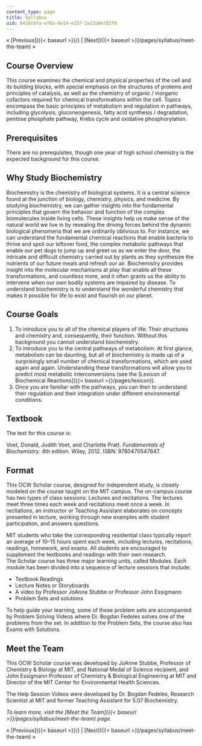 ```yaml
---
content_type: page
title: Syllabus
uid: 0416c6fa-ef6a-8e14-e257-2a13a8ef82fd
---
```


« [Previous]({{< baseurl >}}/) | [Next]({{< baseurl >}}/pages/syllabus/meet-the-team) »

Course Overview
---------------

This course examines the chemical and physical properties of the cell and its building blocks, with special emphasis on the structures of proteins and principles of catalysis, as well as the chemistry of organic / inorganic cofactors required for chemical transformations within the cell. Topics encompass the basic principles of metabolism and regulation in pathways, including glycolysis, gluconeogenesis, fatty acid synthesis / degradation, pentose phosphate pathway, Krebs cycle and oxidative phosphorylation.

Prerequisites
-------------

There are no prerequisites, though one year of high school chemistry is the expected background for this course.

Why Study Biochemistry
----------------------

Biochemistry is the chemistry of biological systems. It is a central science found at the junction of biology, chemistry, physics, and medicine. By studying biochemistry, we can gather insights into the fundamental principles that govern the behavior and function of the complex biomolecules inside living cells. These insights help us make sense of the natural world we live in by revealing the driving forces behind the dynamic biological phenomena that we are ordinarily oblivious to. For instance, we can understand the fundamental chemical reactions that enable bacteria to thrive and spoil our leftover food, the complex metabolic pathways that enable our pet dogs to jump up and greet us as we enter the door, the intricate and difficult chemistry carried out by plants as they synthesize the nutrients of our future meals and refresh our air. Biochemistry provides insight into the molecular mechanisms at play that enable all these transformations, and countless more, and it often grants us the ability to intervene when our own bodily systems are impaired by disease. To understand biochemistry is to understand the wonderful chemistry that makes it possible for life to exist and flourish on our planet.

Course Goals
------------

1.  To introduce you to all of the chemical players of life: Their structures and chemistry and, consequently, their function. Without this background you cannot understand biochemistry.
2.  To introduce you to the central pathways of metabolism. At first glance, metabolism can be daunting, but all of biochemistry is made up of a surprisingly small number of chemical transformations, which are used again and again. Understanding these transformations will allow you to predict most metabolic interconversions (see the [Lexicon of Biochemical Reactions]({{< baseurl >}}/pages/lexicon)).
3.  Once you are familiar with the pathways, you can then to understand their regulation and their integration under different environmental conditions.

Textbook
--------

The text for this course is:

Voet, Donald, Judith Voet, and Charlotte Pratt. _Fundamentals of Biochemistry_. 4th edition. Wiley, 2012. ISBN: 9780470547847.

Format
------

This OCW Scholar course, designed for independent study, is closely modeled on the course taught on the MIT campus. The on-campus course has two types of class sessions: Lectures and recitations. The lectures meet three times each week and recitations meet once a week. In recitations, an instructor or Teaching Assistant elaborates on concepts presented in lecture, working through new examples with student participation, and answers questions.

MIT students who take the corresponding residential class typically report an average of 10–15 hours spent each week, including lectures, recitations, readings, homework, and exams. All students are encouraged to supplement the textbooks and readings with their own research.  
The Scholar course has three major learning units, called Modules. Each module has been divided into a sequence of lecture sessions that include:

*   Textbook Readings
*   Lecture Notes or Storyboards
*   A video by Professor JoAnne Stubbe or Professor John Essigmann
*   Problem Sets and solutions

To help guide your learning, some of these problem sets are accompanied by Problem Solving Videos where Dr. Bogdan Fedeles solves one of the problems from the set. In addition to the Problem Sets, the course also has Exams with Solutions.

Meet the Team
-------------

This OCW Scholar course was developed by JoAnne Stubbe, Professor of Chemistry & Biology at MIT, and National Medal of Science recipient, and John Essigmann Professor of Chemistry & Biological Engineering at MIT and Director of the MIT Center for Environmental Health Sciences.

The Help Session Videos were developed by Dr. Bogdan Fedeles, Research Scientist at MIT and former Teaching Assistant for 5.07 Biochemistry.

_To learn more, visit the [Meet the Team]({{< baseurl >}}/pages/syllabus/meet-the-team) page._

« [Previous]({{< baseurl >}}/) | [Next]({{< baseurl >}}/pages/syllabus/meet-the-team) »